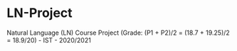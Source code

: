 # LN-Project
Natural Language (LN) Course Project (Grade: (P1 + P2)/2 = (18.7 + 19.25)/2 = 18.9/20) - IST - 2020/2021
